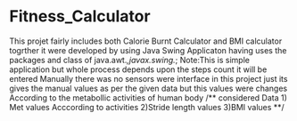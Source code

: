 # Fitness_Calculator
This projet fairly includes both  Calorie Burnt Calculator and BMI calculator togrther it were developed by using Java Swing Applicaton
having uses the packages and class of java.awt.*,javax.swing.*;
Note:This is simple application but whole process depends upon the steps count it will be entered Manually there was no sensors were interface in this project
just its gives the manual  values as per the given data but this values were changes According to the metabollic activities of human body
/** considered Data
      1) Met values Acccording to activities
      2)Stride length values
      3)BMI values
**/
      
